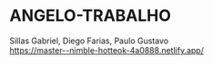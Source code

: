 # ANGELO-TRABALHO
Sillas Gabriel, Diego Farias, Paulo Gustavo <br>
https://master--nimble-hotteok-4a0888.netlify.app/
